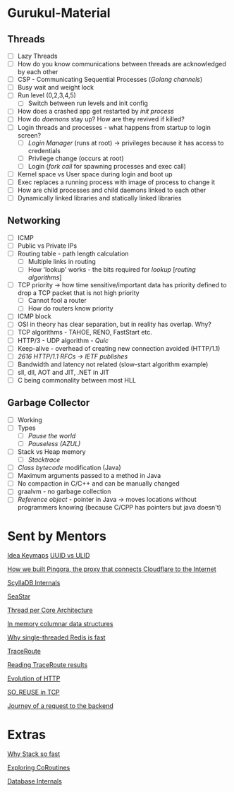 # Gurukul-Material

## Threads
- [ ] Lazy Threads
- [ ] How do you know communications between threads are acknowledged by each other
- [ ] CSP - Communicating Sequential Processes (*Golang channels*)
- [ ] Busy wait and weight lock 
- [ ] Run level (0,2,3,4,5)
	- [ ] Switch between run levels and init config
- [ ] How does a crashed app get restarted by *init process*
- [ ] How do *daemons* stay up? How are they revived if killed?
- [ ] Login threads and processes - what happens from startup to login screen?
	- [ ] *Login Manager* (runs at root) -> privileges because it has access to credentials
	- [ ] Privilege change (occurs at root)
	- [ ] Login (*fork call* for spawning processes and exec call)
- [ ] Kernel space vs User space during login and boot up
- [ ] Exec replaces a running process with image of process to change it
- [ ] How are child processes and child daemons linked to each other
- [ ] Dynamically linked libraries and statically linked libraries
## Networking
- [ ] ICMP
- [ ] Public vs Private IPs
- [ ] Routing table - path length calculation 
	- [ ] Multiple links in routing
	- [ ] How 'lookup' works - the bits required for *lookup* [*routing algorithms*]
- [ ] TCP priority -> how time sensitive/important data has priority defined to drop a TCP packet that is not high priority
	- [ ] Cannot fool a router
	- [ ] How do routers know priority
- [ ] ICMP block
- [ ] OSI in theory has clear separation, but in reality has overlap. Why?
- [ ] TCP algorithms - TAHOE, RENO, FastStart etc.
- [ ] HTTP/3 - UDP algorithm - *Quic*
- [ ] Keep-alive - overhead of creating new connection avoided (HTTP/1.1)
- [ ] *2616 HTTP/1.1 RFCs -> IETF publishes*
- [ ] Bandwidth and latency not related (slow-start algorithm example)
- [ ] sll, dll, AOT and JIT, .NET in JIT
- [ ] C being commonality between most HLL
## Garbage Collector
- [ ] Working
- [ ] Types
	- [ ] *Pause the world*
	- [ ] *Pauseless (AZUL)*
- [ ] Stack vs Heap memory
	- [ ] *Stacktrace*
- [ ] *Class bytecode* modification (Java)
- [ ] Maximum arguments passed to a method in Java
- [ ] No compaction in C/C++ and can be manually changed
- [ ] graalvm - no garbage collection
- [ ] *Reference object* - pointer in Java -> moves locations without programmers knowing (because C/CPP has pointers but java doesn't)
# Sent by Mentors
[Idea Keymaps](https://resources.jetbrains.com/storage/products/intellij-idea/docs/IntelliJIDEA_ReferenceCard.pdf)
[UUID vs ULID](https://medium.com/@sammaingi5/uuid-vs-ulid-how-ulid-improves-write-speeds-d16b23505458#:~:text=For%20example%2C%20ULIDs%20are%20more,work%20with%20in%20certain%20situations.)

[How we built Pingora, the proxy that connects Cloudflare to the Internet](https://blog.cloudflare.com/how-we-built-pingora-the-proxy-that-connects-cloudflare-to-the-internet/)

[ScyllaDB Internals](https://www.youtube.com/watch?v=AqY13RjWwJg&t=1375s)

[SeaStar](https://seastar.io)

[Thread per Core Architecture](https://drive.google.com/file/d/1EJHkuxRJMxK_yFQpUftKW8LaFr2SQDSC/view)

[In memory columnar data structures](https://entzik.medium.com/a-case-for-in-memory-columnar-data-structures-44ddb20c2c69)

[Why single-threaded Redis is fast](https://levelup.gitconnected.com/4-reasons-why-single-threaded-redis-is-so-fast-414e0106f921)

[TraceRoute](https://www.fortinet.com/resources/cyberglossary/traceroutes)

[Reading TraceRoute results](https://www.varonis.com/blog/what-is-traceroute)

[Evolution of HTTP](https://developer.mozilla.org/en-US/docs/Web/HTTP/Basics_of_HTTP/Evolution_of_HTTP#invention_of_the_world_wide_web)

[SO_REUSE in TCP](https://blog.flipkart.tech/linux-tcp-so-reuseport-usage-and-implementation-6bfbf642885a)

[Journey of a request to the backend](https://medium.com/@hnasr/the-journey-of-a-request-to-the-backend-c3de704de223)

# Extras
[Why Stack so fast](https://www.youtube.com/watch?v=N3o5yHYLviQ)

[Exploring CoRoutines](https://www.youtube.com/watch?v=jT2gHPQ4Z1Q)

[Database Internals](https://github.com/Akshat-Jain/database-internals-notes)


